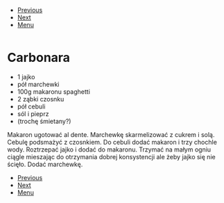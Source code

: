 <!-- Navigation Menu Start -->

- [Previous](<Brownie.md>)
- [Next](<Ciasto szpinakowe.md>)
- [Menu](<README.md>)

<div style="margin-bottom: 50px"></div>

<!-- /Navigation Menu Start -->


# Carbonara

- 1 jajko
- pół marchewki
- 100g makaronu spaghetti 
- 2 ząbki czosnku 
- pół cebuli
- sól i pieprz 
- (trochę śmietany?)

Makaron ugotować al dente. Marchewkę skarmelizować z cukrem i solą. Cebulę podsmażyć z czosnkiem. Do cebuli dodać makaron i trzy chochle wody. Roztrzepać jajko i dodać do makaronu. Trzymać na małym ogniu ciągle mieszając do otrzymania dobrej konsystencji ale żeby jajko się nie ścięło. Dodać marchewkę.

<!-- Navigation Menu End -->

- [Previous](<Brownie.md>)
- [Next](<Ciasto szpinakowe.md>)
- [Menu](<README.md>)

<div style="margin-bottom: 50px"></div>

<!-- /Navigation Menu End -->